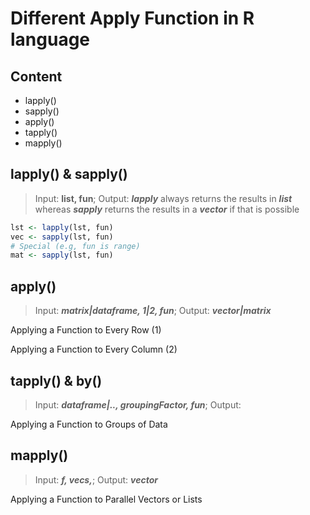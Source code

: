 
# Different Apply Function in R language
## Content
* lapply()
* sapply()
* apply()
* tapply()
* mapply()

## lapply() &  sapply()
> Input: __list, fun__; Output: ***lapply*** always returns the results in ***list*** whereas ***sapply*** returns the results in a ***vector*** if that is possible

```R
lst <- lapply(lst, fun)
vec <- sapply(lst, fun)
# Special (e.g, fun is range)
mat <- sapply(lst, fun)
```

## apply()
> Input: ___matrix|dataframe, 1|2, fun___; Output: ***vector|matrix***

Applying a Function to Every Row (1)

Applying a Function to Every Column (2)

## tapply() & by()
> Input: ___dataframe|.., groupingFactor, fun___; Output: 

Applying a Function to Groups of Data

## mapply()
> Input: ___f, vecs,___; Output: ***vector***

Applying a Function to Parallel Vectors or Lists
